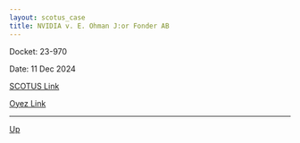 ```yaml
---
layout: scotus_case
title: NVIDIA v. E. Ohman J:or Fonder AB
---
```


Docket: 23-970

Date: 11 Dec 2024

[SCOTUS Link](https://www.supremecourt.gov/opinions/24pdf/604us1r04_c1ne.pdf)

[Oyez Link](https://www.oyez.org/cases/2024/23-970)

---

[Up](./README.md)
